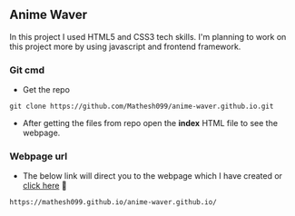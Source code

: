 ## Anime Waver
In this project I used HTML5 and CSS3 tech skills. I'm planning to work on this project more by using javascript and frontend framework.

### Git cmd

- Get the repo

``` 
git clone https://github.com/Mathesh099/anime-waver.github.io.git
```

- After getting the files from repo open the **index** HTML file to see the webpage.

### Webpage url

- The below link will direct you to the webpage which I have created or <a href = "https://mathesh099.github.io/anime-waver.github.io/">click here</a> 📌

```
https://mathesh099.github.io/anime-waver.github.io/
```
